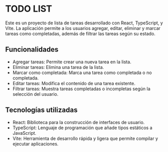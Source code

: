 # TODO LIST

Este es un proyecto de lista de tareas desarrollado con React, TypeScript, y Vite. La aplicación permite a los usuarios agregar, editar, eliminar y marcar tareas como completadas, además de filtrar las tareas según su estado.

## Funcionalidades

- Agregar tareas: Permite crear una nueva tarea en la lista.
- Eliminar tareas: Elimina una tarea de la lista.
- Marcar como completada: Marca una tarea como completada o no completada.
- Editar tareas: Modifica el contenido de una tarea existente.
- Filtrar tareas: Muestra tareas completadas o incompletas según la selección del usuario.
 
## Tecnologías utilizadas
- React: Biblioteca para la construcción de interfaces de usuario.
- TypeScript: Lenguaje de programación que añade tipos estáticos a JavaScript.
- Vite: Herramienta de desarrollo rápida y ligera que permite compilar y ejecutar aplicaciones.


